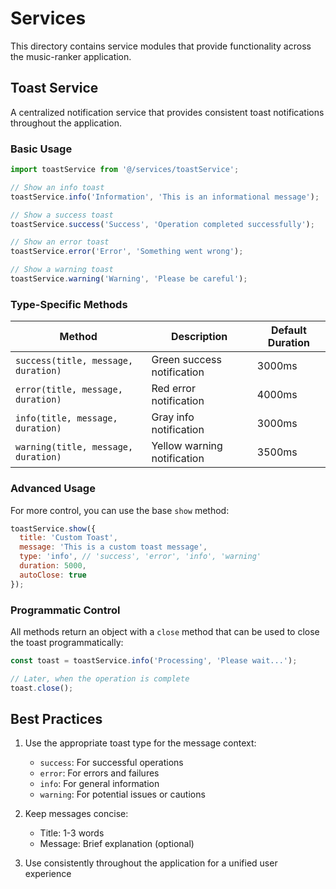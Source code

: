 # Services

This directory contains service modules that provide functionality across the music-ranker application.

## Toast Service

A centralized notification service that provides consistent toast notifications throughout the application.

### Basic Usage

```javascript
import toastService from '@/services/toastService';

// Show an info toast
toastService.info('Information', 'This is an informational message');

// Show a success toast
toastService.success('Success', 'Operation completed successfully');

// Show an error toast
toastService.error('Error', 'Something went wrong');

// Show a warning toast
toastService.warning('Warning', 'Please be careful');
```

### Type-Specific Methods

| Method | Description | Default Duration |
|--------|-------------|------------------|
| `success(title, message, duration)` | Green success notification | 3000ms |
| `error(title, message, duration)` | Red error notification | 4000ms |
| `info(title, message, duration)` | Gray info notification | 3000ms |
| `warning(title, message, duration)` | Yellow warning notification | 3500ms |

### Advanced Usage

For more control, you can use the base `show` method:

```javascript
toastService.show({
  title: 'Custom Toast',
  message: 'This is a custom toast message',
  type: 'info', // 'success', 'error', 'info', 'warning'
  duration: 5000,
  autoClose: true
});
```

### Programmatic Control

All methods return an object with a `close` method that can be used to close the toast programmatically:

```javascript
const toast = toastService.info('Processing', 'Please wait...');

// Later, when the operation is complete
toast.close();
```

## Best Practices

1. Use the appropriate toast type for the message context:
   - `success`: For successful operations
   - `error`: For errors and failures
   - `info`: For general information
   - `warning`: For potential issues or cautions

2. Keep messages concise:
   - Title: 1-3 words
   - Message: Brief explanation (optional)

3. Use consistently throughout the application for a unified user experience
